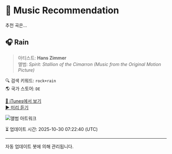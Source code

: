 
# 🎵 Music Recommendation

추천 곡은...

## 🎧 Rain  
> 아티스트: **Hans Zimmer**  
> 앨범: _Spirit: Stallion of the Cimarron (Music from the Original Motion Picture)_  

🔍 검색 키워드: `rock+rain`  
🌎 국가 스토어: `DE`

[🔗 iTunes에서 보기](https://music.apple.com/de/album/rain/1440870318?i=1440870507&uo=4)  
[▶️ 미리 듣기](https://audio-ssl.itunes.apple.com/itunes-assets/AudioPreview125/v4/b0/12/8d/b0128d06-5a09-76d2-c489-be900100219a/mzaf_1831605869830508775.plus.aac.p.m4a)

![앨범 아트워크](https://is1-ssl.mzstatic.com/image/thumb/Music125/v4/c3/ba/6d/c3ba6d3e-d6cf-4a67-fef4-9198137144a6/06UMGIM08712.rgb.jpg/100x100bb.jpg)

⏳ 업데이트 시간: 2025-10-30 07:22:40 (UTC)

---
자동 업데이트 봇에 의해 관리됩니다.
